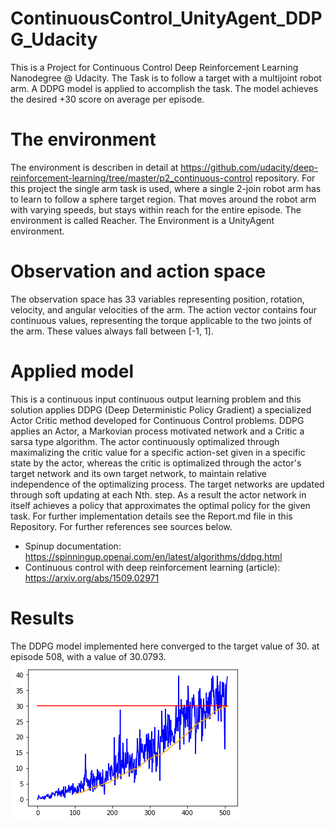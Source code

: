 # ContinuousControl_UnityAgent_DDPG_Udacity
This is a Project for Continuous Control Deep Reinforcement Learning Nanodegree @ Udacity. The Task is to follow a target with a multijoint robot arm. A DDPG model is applied to accomplish the task. The model achieves the desired +30 score on average per episode.

# The environment
The environment is describen in detail at https://github.com/udacity/deep-reinforcement-learning/tree/master/p2_continuous-control repository. For this project the single arm task is used, where a single 2-join robot arm has to learn to follow a sphere target region. That moves around the robot arm with varying speeds, but stays within reach for the entire episode. The environment is called Reacher. The Environment is a UnityAgent environment. 

# Observation and action space
The observation space has 33 variables representing position, rotation, velocity, and angular velocities of the arm. The action vector contains four continuous values, representing the torque applicable to the two joints of the arm. These values always fall between [-1, 1].

# Applied model
This is a continuous input continuous output learning problem and this solution applies DDPG (Deep Deterministic Policy Gradient) a specialized Actor Critic method developed for Continuous Control problems. DDPG applies an Actor, a Markovian process motivated network and a Critic a sarsa type algorithm. The actor continuously optimalized through maximalizing the critic value for a specific action-set given in a specific state by the actor, whereas the critic is optimalized through the actor's target network and its own target network, to maintain relative independence of the optimalizing process. The target networks are updated through soft updating at each Nth. step. As a result the actor network in itself achieves a policy that approximates the optimal policy for the given task. For further implementation details see the Report.md file in this Repository. For further references see sources below.  

- Spinup documentation: https://spinningup.openai.com/en/latest/algorithms/ddpg.html
- Continuous control with deep reinforcement learning (article): https://arxiv.org/abs/1509.02971

# Results
The DDPG model implemented here converged to the target value of 30. at episode 508, with a value of 30.0793.
![Continuous Control Convergence Graph](https://github.com/petsol/ContinuousControl_UnityAgent_DDPG_Udacity/blob/master/ContinuousControl_convergence.png?raw=true)

